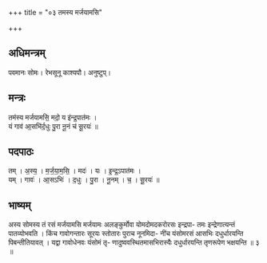 +++
title = "०३ तमस्य मर्जयामसि"

+++
## अधिमन्त्रम्
पवमानः सोमः। रेभसूनू काश्यपौ। अनुष्टुप्।

## मन्त्रः
तम॑स्य मर्जयामसि॒ मदो॒ य इ॑न्द्र॒पात॑मः ।  
यं गाव॑ आ॒सभि॑र्द॒धुः पु॒रा नू॒नं च॑ सू॒रयः॑ ॥

## पदपाठः
तम् । अ॒स्य॒ । म॒र्ज॒या॒म॒सि॒ । मदः॑ । यः । इ॒न्द्र॒ऽपात॑मः ।  
यम् । गावः॑ । आ॒सऽभिः॑ । द॒धुः । पु॒रा । नू॒नम् । च॒ । सू॒रयः॑ ॥

## भाष्यम्
अस्य सोमस्य तं रसं मर्जयामसि मर्जयामः अलङ्कुर्मोवा योमदोमदकरोरसः इन्द्रपा- तमः इन्द्रेणात्यन्तं पातव्योभवति । किंच गावोगन्तारः सूरयः स्तोतारः पुराच नूनमिदा- नींच यंसोमरसं आसभिः दधुर्धारयन्ति पिबन्तीतियावत् । यद्वा गावोधेनवः यंसोमं तृ- णादुष्ववस्थितमासभिरास्यैः दधुर्धारयन्ति तृणरूपेण भक्षयन्ति ॥ ३ ॥